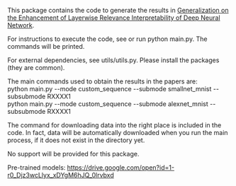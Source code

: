 This package contains the code to generate the results in [Generalization on the Enhancement of Layerwise Relevance Interpretability of Deep Neural Network](https://arxiv.org/abs/2009.02516).

For instructions to execute the code, see or run python main.py. The commands will be printed.

For external dependencies, see utils/utils.py. Please install the packages (they are common).

The main commands used to obtain the results in the papers are:<br>
python main.py --mode custom_sequence --submode smallnet_mnist --subsubmode RXXXX1<br>
python main.py --mode custom_sequence --submode alexnet_mnist --subsubmode RXXXX1<br>

The command for downloading data into the right place is included in the code. In fact, data will be automatically downloaded when you run the main process, if it does not exist in the directory yet.

No support will be provided for this package.

Pre-trained models:
https://drive.google.com/open?id=1-r0_Djz3wcLlyx_xDYgM6hJQ_0lrvbxd
